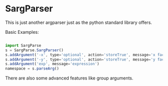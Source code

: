 SargParser
====

This is just another argparser just as the python standard library offers.

Basic Examples:

```js

import SargParse
s = SargParse.SargParser()
s.addArgument('-x', type='optional', action='storeTrue', message='x factor')
s.addArgument('-y', type='optional', action='storeTrue', message='y factor')
s.addArgument('exp', message='expression')
namespace = s.parseArg()

```

There are also some advanced features like group arguments.
